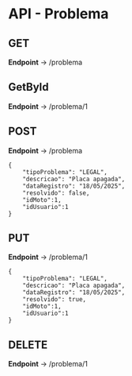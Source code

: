 # API - Problema

## GET
**Endpoint** -> /problema

## GetById
**Endpoint** -> /problema/1

## POST
**Endpoint** -> /problema
````
{
	"tipoProblema": "LEGAL",
	"descricao": "Placa apagada",
	"dataRegistro": "18/05/2025",
	"resolvido": false,
	"idMoto":1,
	"idUsuario":1
}
````

## PUT
**Endpoint** -> /problema/1
````
{
	"tipoProblema": "LEGAL",
	"descricao": "Placa apagada",
	"dataRegistro": "18/05/2025",
	"resolvido": true,
	"idMoto":1,
	"idUsuario":1
}
````

## DELETE
**Endpoint** -> /problema/1